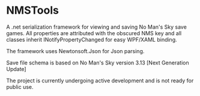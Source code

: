# NMSTools

A .net serialization framework for viewing and saving No Man's Sky save games.  All properties are attributed with the obscured NMS key and all classes inherit INotifyPropertyChanged for easy WPF/XAML binding.

The framework uses Newtonsoft.Json for Json parsing.

Save file schema is based on No Man's Sky version 3.13 [Next Generation Update]

The project is currently undergoing active development and is not ready for public use.